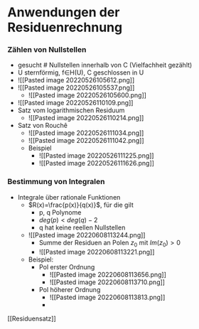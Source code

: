 # Anwendungen der Residuenrechnung
### Zählen von Nullstellen
+ gesucht # Nullstellen innerhalb von C (Vielfachheit gezählt)
+ U sternförmig, f∈H(U), C geschlossen in U
+ ![[Pasted image 20220526105612.png]]
+ ![[Pasted image 20220526105537.png]]
	+ ![[Pasted image 20220526105600.png]]
+ ![[Pasted image 20220526110109.png]]
+ Satz vom logarithmischen Residuum
	+ ![[Pasted image 20220526110214.png]]
+ Satz von Rouchê
	+ ![[Pasted image 20220526111034.png]]
	+ ![[Pasted image 20220526111042.png]]
	+ Beispiel
		+ ![[Pasted image 20220526111225.png]]
		+ ![[Pasted image 20220526111626.png]]

### Bestimmung von Integralen
+ Integrale über rationale Funktionen
	+ $R(x)=\frac{p(x)}{q(x)}$, für die gilt
		+ p, q Polynome
		+ $deg(p)<deg(q)-2$
		+ q hat keine reellen Nullstellen
	+ ![[Pasted image 20220608113244.png]]
		+ Summe der Residuen an Polen $z_0$ mit $Im(z_0)>0$
		+  ![[Pasted image 20220608113221.png]]
	+ Beispiel:
		+ Pol erster Ordnung
			+ ![[Pasted image 20220608113656.png]]
			+ ![[Pasted image 20220608113710.png]]
		+ Pol höherer Ordnung
			+ ![[Pasted image 20220608113813.png]]
			+ 

[[Residuensatz]]
